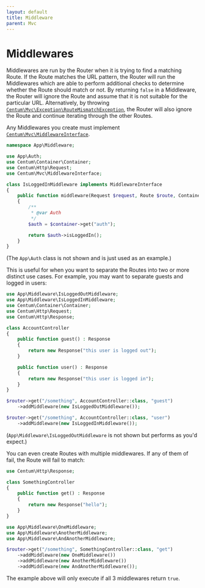 ```yaml
---
layout: default
title: Middleware
parent: Mvc
---
```




# Middlewares

Middlewares are run by the Router when it is trying to find a matching Route.
If the Route matches the URL pattern, the Router will run the Middlewares which are able to perform additional checks to determine whether the Route should match or not.
By returning `false` in a Middleware, the Router will ignore the Route and assume that it is not suitable for the particular URL.
Alternatively, by throwing [`Centum\Mvc\Exception\RouteMismatchException`](https://github.com/SidRoberts/centum/blob/development/src/Mvc/Exception/RouteMismatchException.php), the Router will also ignore the Route and continue iterating through the other Routes.

Any Middlewares you create must implement [`Centum\Mvc\MiddlewareInterface`](https://github.com/SidRoberts/centum/blob/development/src/Mvc/MiddlewareInterface.php).

```php
namespace App\Middleware;

use App\Auth;
use Centum\Container\Container;
use Centum\Http\Request;
use Centum\Mvc\MiddlewareInterface;

class IsLoggedInMiddleware implements MiddlewareInterface
{
    public function middleware(Request $request, Route $route, Container $container) : bool
    {
        /**
         * @var Auth
         */
        $auth = $container->get("auth");

        return $auth->isLoggedIn();
    }
}
```

(The `App\Auth` class is not shown and is just used as an example.)

This is useful for when you want to separate the Routes into two or more distinct use cases.
For example, you may want to separate guests and logged in users:

```php
use App\Middleware\IsLoggedOutMiddleware;
use App\Middleware\IsLoggedInMiddleware;
use Centum\Container\Container;
use Centum\Http\Request;
use Centum\Http\Response;

class AccountController
{
    public function guest() : Response
    {
        return new Response("this user is logged out");
    }

    public function user() : Response
    {
        return new Response("this user is logged in");
    }
}
```

```php
$router->get("/something", AccountController::class, "guest")
    ->addMiddleware(new IsLoggedOutMiddleware());

$router->get("/something", AccountController::class, "user")
    ->addMiddleware(new IsLoggedInMiddleware());
```

(`App\Middleware\IsLoggedOutMiddleware` is not shown but performs as you'd expect.)

You can even create Routes with multiple middlewares.
If any of them of fail, the Route will fail to match:

```php
use Centum\Http\Response;

class SomethingController
{
    public function get() : Response
    {
        return new Response("hello");
    }
}
```

```php
use App\Middleware\OneMiddleware;
use App\Middleware\AnotherMiddleware;
use App\Middleware\AndAnotherMiddleware;

$router->get("/something", SomethingController::class, "get")
    ->addMiddleware(new OneMiddleware())
    ->addMiddleware(new AnotherMiddleware())
    ->addMiddleware(new AndAnotherMiddleware());
```

The example above will only execute if all 3 middlewares return `true`.
